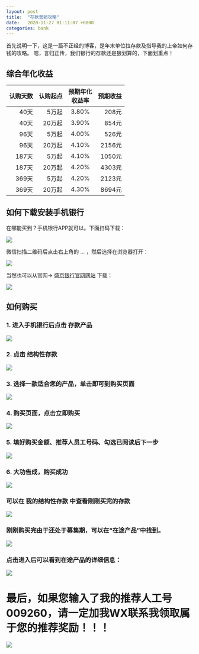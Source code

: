 ```yaml
---
layout: post
title:  "存款营销攻略"
date:   2020-11-27 01:11:07 +0800
categories: bank
---
```


首先说明一下，这是一篇不正经的博客，是年末单位拉存款及指导我的上帝如何存钱的攻略。
嗯，言归正传，我们银行的存款还是狠划算的，下面划重点！

## 综合年化收益
| 认购天数   | 认购起点  | 预期年化<br>收益率 | 预期收益  |
| ----: | ----: | :----: | ---: |
| 40天 | 5万起 |3.80% | 208元 |
| 40天 | 20万起 |3.90% | 854元 |
| 96天 | 5万起 |4.00% | 526元 |
| 96天 | 20万起 |4.10% | 2156元 |
| 187天 | 5万起 |4.10% | 1050元 |
| 187天 | 20万起 |4.20% | 4303元 |
| 369天 | 5万起 |4.20% | 2123元 |
| 369天 | 20万起 |4.30% | 8694元 |


## 如何下载安装手机银行
在哪能买到？手机银行APP就可以。下面扫码下载：

![](http://yinyang.space/img/20201127_bank_qr.png)




微信扫描二维码后点击右上角的 ... ，然后选择在浏览器打开：

![](http://yinyang.space/img/20201127_bank00.png)




当然也可以从官网-> [盛京银行官网网站](http://www.shengjingbank.com.cn/) 下载：

![](http://yinyang.space/img/20201127_bank1.png)



## 如何购买
### 1. 进入手机银行后点击 **存款产品**
![](http://yinyang.space/img/20201127_bank01.png)




### 2. 点击 **结构性存款**
![](http://yinyang.space/img/20201127_bank2.png)





### 3. 选择一款适合您的产品，单击即可到购买页面
![](http://yinyang.space/img/20201127_bank03.png)





### 4. 购买页面，点击立即购买
![](http://yinyang.space/img/20201127_bank04.png)





### 5. 填好购买金额、推荐人员工号码、勾选已阅读后下一步
![](http://yinyang.space/img/20201127_bank05.png)





### 6. 大功告成，购买成功
![](http://yinyang.space/img/20201127_bank06.png)





### 可以在 **我的结构性存款** 中查看刚刚买完的存款
![](http://yinyang.space/img/20201127_bank07.png)





### 刚刚购买完由于还处于募集期，可以在“在途产品”中找到。
![](http://yinyang.space/img/20201127_bank08.png)





### 点击进入后可以看到在途产品的详细信息：
![](http://yinyang.space/img/20201127_bank09.png)





# 最后，如果您输入了我的推荐人工号009260，请一定加我WX联系我领取属于您的推荐奖励！！！
![](http://yinyang.space/img/20201127_myqr.png)



